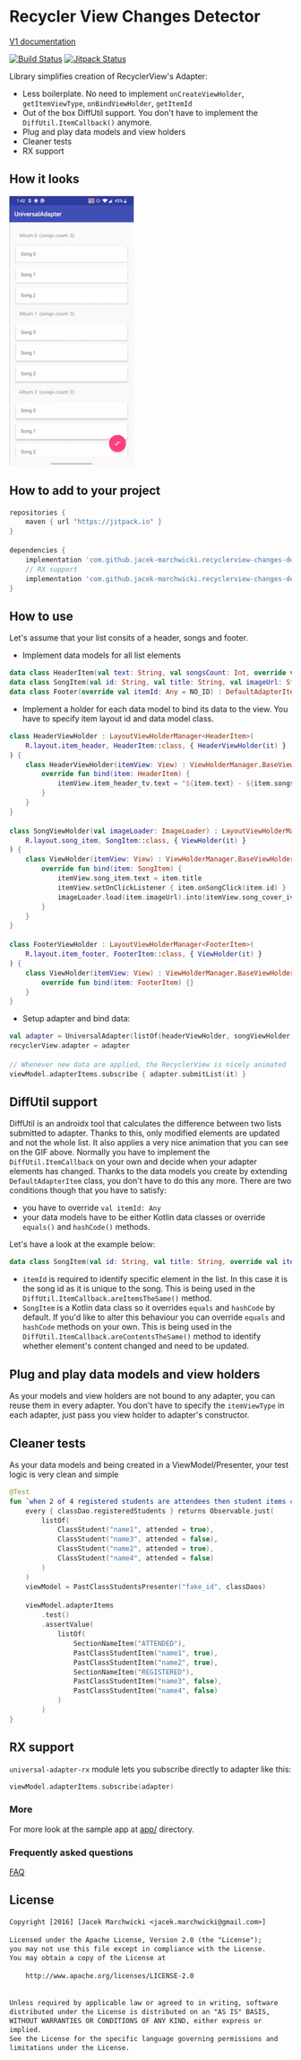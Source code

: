 # Recycler View Changes Detector

[V1 documentation](https://github.com/jacek-marchwicki/recyclerview-changes-detector/blob/1.0.2/README.md)

[![Build Status](https://travis-ci.org/jacek-marchwicki/recyclerview-changes-detector.svg?branch=master)](https://travis-ci.org/jacek-marchwicki/recyclerview-changes-detector)
[![Jitpack Status](https://jitpack.io/v/jacek-marchwicki/recyclerview-changes-detector.svg)](https://jitpack.io/#jacek-marchwicki/recyclerview-changes-detector)

Library simplifies creation of RecyclerView's Adapter:
- Less boilerplate. No need to implement `onCreateViewHolder`, `getItemViewType`, `onBindViewHolder`, `getItemId`
- Out of the box DiffUtil support. You don't have to implement the `DiffUtil.ItemCallback()`  anymore.
- Plug and play data models and view holders
- Cleaner tests
- RX support

## How it looks

![Screencast of the sample app](data/screencast.gif)

## How to add to your project

```groovy
repositories {
    maven { url "https://jitpack.io" }
}

dependencies {
    implementation 'com.github.jacek-marchwicki.recyclerview-changes-detector:universal-adapter:<look-on-release-tab>'
    // RX support
    implementation 'com.github.jacek-marchwicki.recyclerview-changes-detector:universal-adapter-rx:<look-on-release-tab>'
}
```

## How to use

Let's assume that your list consits of a header, songs and footer.

- Implement data models for all list elements

```kotlin
data class HeaderItem(val text: String, val songsCount: Int, override val itemId: Any = text) : DefaultAdapterItem()
data class SongItem(val id: String, val title: String, val imageUrl: String, override val itemId: Any = id, val onSongClick: (id: String) -> Unit) : DefaultAdapterItem()
data class Footer(override val itemId: Any = NO_ID) : DefaultAdapterItem()

```

- Implement a holder for each data model to bind its data to the view. You have to specify item layout id and data model class.

```kotlin
class HeaderViewHolder : LayoutViewHolderManager<HeaderItem>(
    R.layout.item_header, HeaderItem::class, { HeaderViewHolder(it) }
) {
    class HeaderViewHolder(itemView: View) : ViewHolderManager.BaseViewHolder<HeaderItem>(itemView) {
        override fun bind(item: HeaderItem) {
            itemView.item_header_tv.text = "${item.text} - ${item.songsCount}" 
        }
    }
}

class SongViewHolder(val imageLoader: ImageLoader) : LayoutViewHolderManager<SongItem>(
    R.layout.song_item, SongItem::class, { ViewHolder(it) }
) {
    class ViewHolder(itemView: View) : ViewHolderManager.BaseViewHolder<SongItem>(itemView) {
        override fun bind(item: SongItem) {
            itemView.song_item.text = item.title
            itemView.setOnClickListener { item.onSongClick(item.id) }
            imageLoader.load(item.imageUrl).into(itemView.song_cover_iv)
        }
    }
}

class FooterViewHolder : LayoutViewHolderManager<FooterItem>(
    R.layout.item_footer, FooterItem::class, { ViewHolder(it) }
) {
    class ViewHolder(itemView: View) : ViewHolderManager.BaseViewHolder<FooterItem>(itemView) {
        override fun bind(item: FooterItem) {}
    }
}

```

- Setup adapter and bind data:

```kotlin
val adapter = UniversalAdapter(listOf(headerViewHolder, songViewHolder, footerViewHolder))
recyclerView.adapter = adapter

// Whenever new data are applied, the RecyclerView is nicely animated
viewModel.adapterItems.subscribe { adapter.submitList(it) }
```

## DiffUtil support
DiffUtil is an androidx tool that calculates the difference between two lists submitted to adapter.
Thanks to this, only modified elements are updated and not the whole list. It also applies a very nice animation that you can see on the GIF above.
Normally you have to implement the `DiffUtil.ItemCallback` on your own and decide when your adapter elements has changed. 
Thanks to the data models you create by extending `DefaultAdapterItem` class, you don't have to do this any more. There are two conditions though
that you have to satisfy:
- you have to override `val itemId: Any`
- your data models have to be either Kotlin data classes or override `equals()` and `hashCode()` methods.

Let's have a look at the example below:
```kotlin
data class SongItem(val id: String, val title: String, override val itemId: Any = id) : DefaultAdapterItem()
```
- `itemId` is required to identify specific element in the list. In this case it is the song id as it is unique to the song. This is being used in the `DiffUtil.ItemCallback.areItemsTheSame()` method.
- `SongItem` is a Kotlin data class so it overrides `equals` and `hashCode` by default. If you'd like to alter this behaviour you can override `equals` and `hashCode` methods on your own. This is being used in the `DiffUtil.ItemCallback.areContentsTheSame()` method to identify whether element's content changed and need to be updated.

## Plug and play data models and view holders
As your models and view holders are not bound to any adapter, you can reuse them in every adapter.
You don't have to specify the `itemViewType` in each adapter, just pass you view holder to adapter's constructor.

## Cleaner tests
As your data models and being created in a ViewModel/Presenter, your test logic is very clean and simple

```kotlin
@Test
fun `when 2 of 4 registered students are attendees then student items correctly divided into sections`() {
    every { classDao.registeredStudents } returns Observable.just(
        listOf(
            ClassStudent("name1", attended = true),
            ClassStudent("name3", attended = false),
            ClassStudent("name2", attended = true),
            ClassStudent("name4", attended = false)
        )
    )
    viewModel = PastClassStudentsPresenter("fake_id", classDaos)

    viewModel.adapterItems
        .test()
        .assertValue(
            listOf(
                SectionNameItem("ATTENDED"),
                PastClassStudentItem("name1", true),
                PastClassStudentItem("name2", true),
                SectionNameItem("REGISTERED"),
                PastClassStudentItem("name3", false),
                PastClassStudentItem("name4", false)
            )
        )
}
```

## RX support
`universal-adapter-rx` module lets you subscribe directly to adapter like this:
```kotlin
viewModel.adapterItems.subscribe(adapter)
```



### More

For more look at the sample app at [app/](app/) directory.


### Frequently asked questions

[FAQ](FAQ.md)


## License

    Copyright [2016] [Jacek Marchwicki <jacek.marchwicki@gmail.com>]

    Licensed under the Apache License, Version 2.0 (the "License");
    you may not use this file except in compliance with the License.
    You may obtain a copy of the License at

    	http://www.apache.org/licenses/LICENSE-2.0


    Unless required by applicable law or agreed to in writing, software
    distributed under the License is distributed on an "AS IS" BASIS,
    WITHOUT WARRANTIES OR CONDITIONS OF ANY KIND, either express or implied.
    See the License for the specific language governing permissions and
    limitations under the License.
